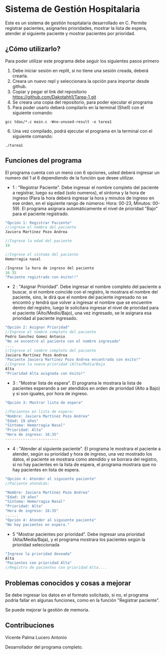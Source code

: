 # Sistema de Gestión Hospitalaria

Este es un sistema de gestión hospitalaria desarrollado en C. Permite registrar pacientes, asignarles prioridades, mostrar la lista de espera, atender al siguiente paciente y mostrar pacientes por prioridad.

## ¿Cómo utilizarlo?

Para poder utilizar este programa debe seguir los siguientes pasos primero
1. Debe iniciar sesión en replit, si no tiene una sesión creada, deberá crearla.
2. Creara un nuevo repl y seleccionara la opción para importar desde github.
3. Copiar y pegar el link del repositorio https://github.com/Dakotahh1/Tarea-1.git
4. Se creara una copia del repositorio, para poder ejecutar el programa
5. Para poder usarlo deberá compilarlo en la terminal (Shell) con el siguiente comando:
```
gcc tdas/*.c main.c -Wno-unused-result -o tarea1
```
6. Una vez compilado, podrá ejecutar el programa en la terminal con el siguiente comando:
```
./tarea1
```
## Funciones del programa

El programa cuenta con un menú con 6 opciones, usted deberá ingresar un numero del 1 al 6 dependiendo de la función que desee utilizar.

- 1 : "Registrar Paciente". Debe ingresar el nombre completo del paciente a registrar, luego su edad (solo numeros), el síntoma y la hora de ingreso (Para la hora deberá ingresar la hora y minutos de ingreso en ese orden, en el siguiente rango de números: Hora: 00-23, Minutos: 00-59). El programa asignara automáticamente el nivel de prioridad "Bajo" para el paciente registrado.

```c
"Opción 1: Registrar Paciente"
//ingrese el nombre del paciente
Javiera Martínez Pozo Andrea

//Ingrese la edad del paciente
19 

//Ingrese el síntoma del paciente
Hemorragia nasal

/Ingrese la hora de ingreso del paciente
16 35
"Paciente registrado con éxito!!"

```

- 2 : "Asignar Prioridad". Debe ingresar el nombre completo del paciente a buscar, si el nombre coincide con el registro, le mostrara el nombre del paciente, sino, le dirá que el nombre del paciente ingresado no se encontró y tendrá que volver a ingresar el nombre que se encuentre dentro del registro, luego le solicitara ingresar el nivel de prioridad para el paciente (Alto/Medio/Bajo), una vez ingresado, se le asignara esa prioridad al paciente ingresado.

```c
"Opción 2: Asignar Prioridad"
//Ingrese el nombre completo del paciente
Pedro Sanchez Gomez Antonio
"No se encontró al paciente con el nombre ingresado"
....
//Ingrese el nombre completo del paciente
Javiera Martínez Pozo Andrea
"Paciente Javiera Martínez Pozo Andrea encontrada con éxito!"
//Ingrese la nueva prioridad (Alta/Media/Baja
Alta
"Prioridad Alta asignada con éxito!"
```

- 3 : "Mostrar lista de espera". El programa le mostrara la lista de pacientes esperando a ser atendidos en orden de prioridad (Alto a Bajo) y si son iguales, por hora de ingreso.

```c
"Opción 3: Mostrar lista de espera"

//Pacientes en lista de espera:
"Nombre: Javiera Martínez Pozo Andrea"
"Edad: 19 años"
"Síntoma: Hemorragia Nasal"
"Prioridad: Alta"
"Hora de ingreso: 16:35"
------------------------
```

- 4 : "Atender al siguiente paciente". El programa le mostrara el paciente a atender, según su prioridad y hora de ingreso, una vez mostrado los datos, el paciente se mostrara como atendido y se borrara del registro, si no hay pacientes en la lista de espera, el programa mostrara que no hay pacientes en lista de espera.
```c
"Opción 4: Atender al siguiente paciente"
//Paciente atendido:

"Nombre: Javiera Martínez Pozo Andrea"
"Edad: 19 años"
"Síntoma: Hemorragia Nasal"
"Prioridad: Alta"
"Hora de ingreso: 16:35"
......
"Opción 4: Atender al siguiente paciente"
"No hay pacientes en espera."
```

- 5 "Mostrar pacientes por prioridad". Debe ingresar una prioridad (Alta/Media/Baja), y el programa mostrara los pacientes según la prioridad seleccionada

```c
"Ingrese la prioridad deseada"
Alta
"Pacientes con prioridad Alta"
//Registro de pacientes con prioridad Alta....
```

## Problemas conocidos y cosas a mejorar

Se debe ingresar los datos en el formato solicitado, si no, el programa podría fallar en algunas funciones, como en la función "Registrar paciente".

Se puede mejorar la gestión de memoria.



## Contribuciones

Vicente Palma Lucero Antonio

Desarrollador del programa completo.
